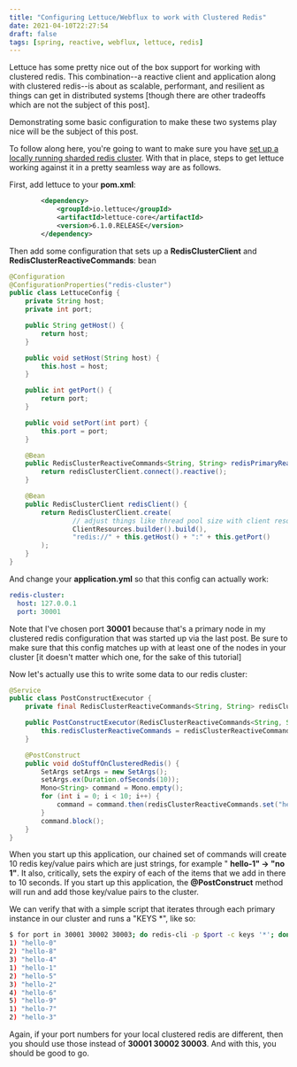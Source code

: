```yaml
---
title: "Configuring Lettuce/Webflux to work with Clustered Redis"
date: 2021-04-10T22:27:54
draft: false
tags: [spring, reactive, webflux, lettuce, redis]
---
```


Lettuce has some pretty nice out of the box support for working with clustered redis. This combination--a reactive client and application along with clustered redis--is about as scalable, performant, and resilient as things can get in distributed systems \[though there are other tradeoffs which are not the subject of this post\].

Demonstrating some basic configuration to make these two systems play nice will be the subject of this post.

To follow along here, you're going to want to make sure you have [set up a locally running sharded redis cluster](https://nickolasfisher.com/blog/bootstrap-a-local-sharded-redis-cluster-in-five-minutes). With that in place, steps to get lettuce working against it in a pretty seamless way are as follows.

First, add lettuce to your **pom.xml**:

```xml
        <dependency>
            <groupId>io.lettuce</groupId>
            <artifactId>lettuce-core</artifactId>
            <version>6.1.0.RELEASE</version>
        </dependency>

```

Then add some configuration that sets up a **RedisClusterClient** and **RedisClusterReactiveCommands**: bean

```java
@Configuration
@ConfigurationProperties("redis-cluster")
public class LettuceConfig {
    private String host;
    private int port;

    public String getHost() {
        return host;
    }

    public void setHost(String host) {
        this.host = host;
    }

    public int getPort() {
        return port;
    }

    public void setPort(int port) {
        this.port = port;
    }

    @Bean
    public RedisClusterReactiveCommands<String, String> redisPrimaryReactiveCommands(RedisClusterClient redisClusterClient) {
        return redisClusterClient.connect().reactive();
    }

    @Bean
    public RedisClusterClient redisClient() {
        return RedisClusterClient.create(
                // adjust things like thread pool size with client resources
                ClientResources.builder().build(),
                "redis://" + this.getHost() + ":" + this.getPort()
        );
    }
}

```

And change your **application.yml** so that this config can actually work:

```yaml
redis-cluster:
  host: 127.0.0.1
  port: 30001

```

Note that I've chosen port **30001** because that's a primary node in my clustered redis configuration that was started up via the last post. Be sure to make sure that this config matches up with at least one of the nodes in your cluster \[it doesn't matter which one, for the sake of this tutorial\]

Now let's actually use this to write some data to our redis cluster:

```java
@Service
public class PostConstructExecutor {
    private final RedisClusterReactiveCommands<String, String> redisClusterReactiveCommands;

    public PostConstructExecutor(RedisClusterReactiveCommands<String, String> redisClusterReactiveCommands) {
        this.redisClusterReactiveCommands = redisClusterReactiveCommands;
    }

    @PostConstruct
    public void doStuffOnClusteredRedis() {
        SetArgs setArgs = new SetArgs();
        setArgs.ex(Duration.ofSeconds(10));
        Mono<String> command = Mono.empty();
        for (int i = 0; i < 10; i++) {
            command = command.then(redisClusterReactiveCommands.set("hello-" + i, "no " + i, setArgs));
        }
        command.block();
    }
}

```

When you start up this application, our chained set of commands will create 10 redis key/value pairs which are just strings, for example " **hello-1" -> "no 1"**. It also, critically, sets the expiry of each of the items that we add in there to 10 seconds. If you start up this application, the **@PostConstruct** method will run and add those key/value pairs to the cluster.

We can verify that with a simple script that iterates through each primary instance in our cluster and runs a "KEYS \*", like so:

```bash
$ for port in 30001 30002 30003; do redis-cli -p $port -c keys '*'; done
1) "hello-0"
2) "hello-8"
3) "hello-4"
1) "hello-1"
2) "hello-5"
3) "hello-2"
4) "hello-6"
5) "hello-9"
1) "hello-7"
2) "hello-3"

```

Again, if your port numbers for your local clustered redis are different, then you should use those instead of **30001 30002 30003**. And with this, you should be good to go.
